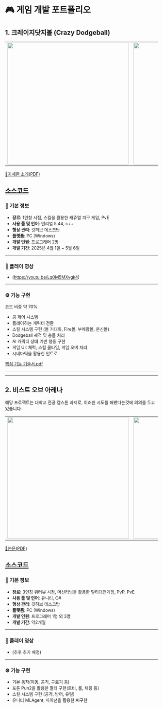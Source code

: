 # 🎮 게임 개발 포트폴리오

## 1. 크레이지닷지볼 (Crazy Dodgeball)

<table>
  <tr>
    <td><img src="https://github.com/user-attachments/assets/1e15ea8a-2442-42dd-8835-4a561bf9a018" width="400"/></td>
    <td><img src="https://github.com/user-attachments/assets/028c41ef-98d4-4617-96f8-000c949cd150" width="400"/></td>
  </tr>
</table>

[📄자세한 소개(PDF)](https://github.com/user-attachments/files/20431727/_.pdf)

[소스코드](https://github.com/seje06/Portfolio/tree/main/Source/CreazyDodgeball)
---

### 📌 기본 정보
- **장르**: 1인칭 시점, 스킬을 활용한 캐쥬얼 피구 게임, PvE  
- **사용 툴 및 언어**: 언리얼 5.44, c++
- **형상 관리**: 깃허브 데스크탑 
- **플랫폼**: PC (Windows)  
- **개발 인원**: 프로그래머 2명  
- **개발 기간**: 2025년 4월 1일 ~ 5월 6일

---

### 🎥 플레이 영상
- (https://youtu.be/Lq0M5MXvgk4)

---

### ⚙ 기능 구현
코드 비중 약 70%
- 공 제어 시스템
- 플레이하는 캐릭터 전환 
- 스킬 시스템 구현 (볼 거대화, Fire볼, 부메랑볼, 분신볼)  
- Dodgeball 궤적 및 충돌 처리  
- AI 캐릭터 상태 기반 행동 구현  
- 게임 UI: 체력, 스킬 쿨타임, 게임 오버 처리  
- 시네마틱을 활용한 인트로
  
[핵심 기능 기술서.pdf](https://github.com/user-attachments/files/20960845/default.pdf)

---
---

## 2. 비스트 오브 아레나

해당 프로젝트는 대학교 전공 캡스톤 과제로, 이러한 시도를 해봤다는것에 의의를 두고 있습니다.

<table>
  <tr>
    <td><img src="https://github.com/user-attachments/assets/2e6c2090-9c91-4586-b378-e54000f0981c" width="400"/></td>
    <td><img src="https://github.com/user-attachments/assets/326573f1-2999-4b8a-bd34-6f279d60e860" width="400"/></td>
  </tr>
</table>

[📄논문(PDF)](https://github.com/user-attachments/files/20435744/_.-.pdf)

[소스코드](https://github.com/seje06/Portfolio/tree/main/Source/FightingGame)
---

### 📌 기본 정보

- **장르**: 3인칭 쿼터뷰 시점, 머신러닝을 활용한 멀티대전게임, PvP, PvE
- **사용 툴 및 언어**: 유니티, C#
- **형상 관리**: 깃허브 데스크탑 
- **플랫폼**: PC (Windows)  
- **개발 인원**: 프로그래머 1명 외 3명
- **개발 기간**: 약2개월

---

### 🎥 플레이 영상
- (추후 추가 예정)

---

### ⚙ 기능 구현
- 기본 동작(이동, 공격, 구르기 등)
- 포톤 Pun2을 활용한 멀티 구현(로비, 룸, 채팅 등)
- 스킬 시스템 구현 (공격, 방어, 유틸)
- 유니티 MLAgent, 파이선을 활용한 AI구현

